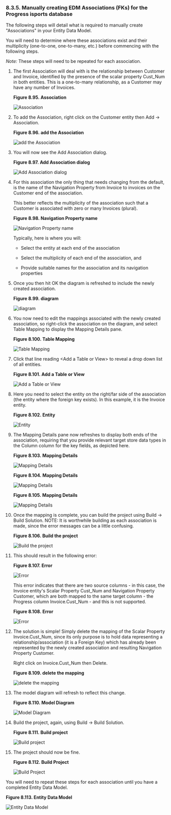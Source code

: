 <div id="vdbengineprmedm" class="section">

<div class="titlepage">

<div>

<div>

### 8.3.5. Manually creating EDM Associations (FKs) for the Progress isports database

</div>

</div>

</div>

The following steps will detail what is required to manually create
"Associations" in your Entity Data Model.

You will need to determine where these associations exist and their
multiplicity (one-to-one, one-to-many, etc.) before commencing with the
following steps.

<span class="emphasis">*Note:*</span> These steps will need to be
repeated for each association.

<div class="orderedlist">

1.  The first Association will deal with is the relationship between
    Customer and Invoice, identified by the presence of the scalar
    property Cust_Num in both entities. This is a one-to-many
    relationship, as a Customer may have any number of Invoices.

    <div class="figure-float">

    <div id="mpro1" class="figure">

    **Figure 8.95. Association**

    <div class="figure-contents">

    <div class="mediaobject">

    ![Association](images/ui/mpro1.png)

    </div>

    </div>

    </div>

      

    </div>

2.  To add the Association, right click on the Customer entity then Add
    -\> Association.

    <div class="figure-float">

    <div id="mpro2" class="figure">

    **Figure 8.96. add the Association**

    <div class="figure-contents">

    <div class="mediaobject">

    ![add the Association](images/ui/mpro2.png)

    </div>

    </div>

    </div>

      

    </div>

3.  You will now see the Add Association dialog.

    <div class="figure-float">

    <div id="mpro3" class="figure">

    **Figure 8.97. Add Association dialog**

    <div class="figure-contents">

    <div class="mediaobject">

    ![Add Association dialog](images/ui/mpro3.png)

    </div>

    </div>

    </div>

      

    </div>

4.  For this association the only thing that needs changing from the
    default, is the name of the Navigation Property from Invoice to
    invoices on the Customer end of the association.

    This better reflects the multiplicity of the association such that a
    Customer is associated with zero or many Invoices (plural).

    <div class="figure-float">

    <div id="mpro4" class="figure">

    **Figure 8.98. Navigation Property name**

    <div class="figure-contents">

    <div class="mediaobject">

    ![Navigation Property name](images/ui/mpro4.png)

    </div>

    </div>

    </div>

      

    </div>

    Typically, here is where you will:

    <div class="itemizedlist">

    - Select the entity at each end of the association

    - Select the multiplicity of each end of the association, and

    - Provide suitable names for the association and its navigation
      properties

    </div>

5.  Once you then hit OK the diagram is refreshed to include the newly
    created association.

    <div class="figure-float">

    <div id="mpro5" class="figure">

    **Figure 8.99. diagram**

    <div class="figure-contents">

    <div class="mediaobject">

    ![diagram](images/ui/mpro5.png)

    </div>

    </div>

    </div>

      

    </div>

6.  You now need to edit the mappings associated with the newly created
    association, so right-click the association on the diagram, and
    select Table Mapping to display the Mapping Details pane.

    <div class="figure-float">

    <div id="mpro6" class="figure">

    **Figure 8.100. Table Mapping**

    <div class="figure-contents">

    <div class="mediaobject">

    ![Table Mapping](images/ui/mpro6.png)

    </div>

    </div>

    </div>

      

    </div>

7.  Click that line reading \<Add a Table or View\> to reveal a drop
    down list of all entities.

    <div class="figure-float">

    <div id="mpro7" class="figure">

    **Figure 8.101. Add a Table or View**

    <div class="figure-contents">

    <div class="mediaobject">

    ![Add a Table or View](images/ui/mpro7.png)

    </div>

    </div>

    </div>

      

    </div>

8.  Here you need to select the entity on the right/far side of the
    association (the entity where the foreign key exists). In this
    example, it is the Invoice entity.

    <div class="figure-float">

    <div id="mpro8" class="figure">

    **Figure 8.102. Entity**

    <div class="figure-contents">

    <div class="mediaobject">

    ![Entity](images/ui/mpro8.png)

    </div>

    </div>

    </div>

      

    </div>

9.  The Mapping Details pane now refreshes to display both ends of the
    association, requiring that you provide relevant target store data
    types in the Column column for the key fields, as depicted here.

    <div class="figure-float">

    <div id="mpro9" class="figure">

    **Figure 8.103. Mapping Details**

    <div class="figure-contents">

    <div class="mediaobject">

    ![Mapping Details](images/ui/mpro9.png)

    </div>

    </div>

    </div>

      

    </div>

    <div class="figure-float">

    <div id="mpro10" class="figure">

    **Figure 8.104. Mapping Details**

    <div class="figure-contents">

    <div class="mediaobject">

    ![Mapping Details](images/ui/mpro10.png)

    </div>

    </div>

    </div>

      

    </div>

    <div class="figure-float">

    <div id="mpro11" class="figure">

    **Figure 8.105. Mapping Details**

    <div class="figure-contents">

    <div class="mediaobject">

    ![Mapping Details](images/ui/mpro11.png)

    </div>

    </div>

    </div>

      

    </div>

10. Once the mapping is complete, you can build the project using Build
    -\> Build Solution. NOTE: It is worthwhile building as each
    association is made, since the error messages can be a little
    confusing.

    <div class="figure-float">

    <div id="mpro12" class="figure">

    **Figure 8.106. Build the project**

    <div class="figure-contents">

    <div class="mediaobject">

    ![Build the project](images/ui/mpro12.png)

    </div>

    </div>

    </div>

      

    </div>

11. This should result in the following error:

    <div class="figure-float">

    <div id="mpro13" class="figure">

    **Figure 8.107. Error**

    <div class="figure-contents">

    <div class="mediaobject">

    ![Error](images/ui/mpro13.png)

    </div>

    </div>

    </div>

      

    </div>

    This error indicates that there are two source columns - in this
    case, the Invoice entity's Scalar Property Cust_Num and Navigation
    Property Customer, which are both mapped to the same target column -
    the Progress column Invoice.Cust_Num - and this is not supported.

    <div class="figure-float">

    <div id="mpro14" class="figure">

    **Figure 8.108. Error**

    <div class="figure-contents">

    <div class="mediaobject">

    ![Error](images/ui/mpro14.png)

    </div>

    </div>

    </div>

      

    </div>

12. The solution is simple! Simply delete the mapping of the Scalar
    Property Invoice.Cust_Num, since its only purpose is to hold data
    representing a relationship/association (it is a Foreign Key) which
    has already been represented by the newly created association and
    resulting Navigation Property Customer.

    Right click on Invoice.Cust_Num then Delete.

    <div class="figure-float">

    <div id="mpro15" class="figure">

    **Figure 8.109. delete the mapping**

    <div class="figure-contents">

    <div class="mediaobject">

    ![delete the mapping](images/ui/mpro15.png)

    </div>

    </div>

    </div>

      

    </div>

13. The model diagram will refresh to reflect this change.

    <div class="figure-float">

    <div id="mpro16" class="figure">

    **Figure 8.110. Model Diagram**

    <div class="figure-contents">

    <div class="mediaobject">

    ![Model Diagram](images/ui/mpro16.png)

    </div>

    </div>

    </div>

      

    </div>

14. Build the project, again, using Build -\> Build Solution.

    <div class="figure-float">

    <div id="mpro17" class="figure">

    **Figure 8.111. Build project**

    <div class="figure-contents">

    <div class="mediaobject">

    ![Build project](images/ui/mpro17.png)

    </div>

    </div>

    </div>

      

    </div>

15. The project should now be fine.

    <div class="figure-float">

    <div id="mpro18" class="figure">

    **Figure 8.112. Build Project**

    <div class="figure-contents">

    <div class="mediaobject">

    ![Build Project](images/ui/mpro18.png)

    </div>

    </div>

    </div>

      

    </div>

</div>

You will need to repeat these steps for each association until you have
a completed Entity Data Model.

<div class="figure-float">

<div id="mpro19" class="figure">

**Figure 8.113. Entity Data Model**

<div class="figure-contents">

<div class="mediaobject">

![Entity Data Model](images/ui/mpro19.png)

</div>

</div>

</div>

  

</div>

</div>
